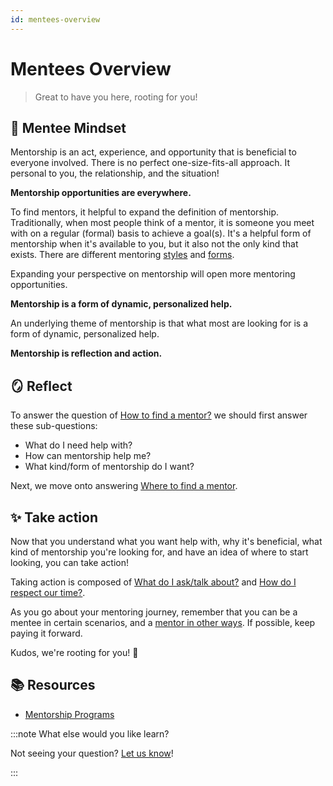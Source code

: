 ```yaml
---
id: mentees-overview
---
```


# Mentees Overview

> Great to have you here, rooting for you!

## 🧠 Mentee Mindset

Mentorship is an act, experience, and opportunity that is beneficial to everyone involved. There is no perfect one-size-fits-all approach. It personal to you, the relationship, and the situation!

**Mentorship opportunities are everywhere.**

To find mentors, it helpful to expand the definition of mentorship. Traditionally, when most people think of a mentor, it is someone you meet with on a regular (formal) basis to achieve a goal(s). It's a helpful form of mentorship when it's available to you, but it also not the only kind that exists. There are different mentoring [styles](mentorship-styles.md) and [forms](mentorship-forms.md).

Expanding your perspective on mentorship will open more mentoring opportunities.

**Mentorship is a form of dynamic, personalized help.**

An underlying theme of mentorship is that what most are looking for is a form of dynamic, personalized help.

**Mentorship is reflection and action.**

## 🪞 Reflect

To answer the question of [How to find a mentor?](mentees-how-to-find-mentors.md) we should first answer these sub-questions:

- What do I need help with?
- How can mentorship help me?
- What kind/form of mentorship do I want?

Next, we move onto answering [Where to find a mentor](mentees-where-to-find-mentors.md).

## ✨ Take action

Now that you understand what you want help with, why it's beneficial, what kind of mentorship you're looking for, and have an idea of where to start looking, you can take action!

Taking action is composed of [What do I ask/talk about?](mentees-what-to-ask.md) and [How do I respect our time?](mentees-how-to-respect-time.md).

As you go about your mentoring journey, remember that you can be a mentee in certain scenarios, and a [mentor in other ways](mentors-becoming-a-mentor.md). If possible, keep paying it forward.

Kudos, we're rooting for you! 🎉

## 📚 Resources

- [Mentorship Programs](resources-mentorship-programs.md)

:::note What else would you like learn?

Not seeing your question? [Let us know](contributing.md)!

:::
